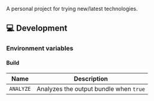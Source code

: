 A personal project for trying new/latest technologies.

## 💻 Development

### Environment variables

#### Build

| Name      | Description                            |
| --------- | -------------------------------------- |
| `ANALYZE` | Analyzes the output bundle when `true` |
